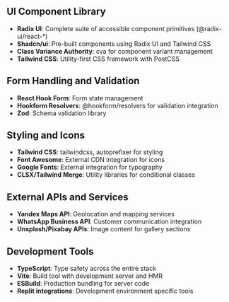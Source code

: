 ## UI Component Library
- **Radix UI**: Complete suite of accessible component primitives (@radix-ui/react-*)
- **Shadcn/ui**: Pre-built components using Radix UI and Tailwind CSS
- **Class Variance Authority**: cva for component variant management
- **Tailwind CSS**: Utility-first CSS framework with PostCSS

## Form Handling and Validation
- **React Hook Form**: Form state management
- **Hookform Resolvers**: @hookform/resolvers for validation integration
- **Zod**: Schema validation library

## Styling and Icons
- **Tailwind CSS**: tailwindcss, autoprefixer for styling
- **Font Awesome**: External CDN integration for icons
- **Google Fonts**: External integration for typography
- **CLSX/Tailwind Merge**: Utility libraries for conditional classes

## External APIs and Services
- **Yandex Maps API**: Geolocation and mapping services
- **WhatsApp Business API**: Customer communication integration
- **Unsplash/Pixabay APIs**: Image content for gallery sections

## Development Tools
- **TypeScript**: Type safety across the entire stack
- **Vite**: Build tool with development server and HMR
- **ESBuild**: Production bundling for server code
- **Replit integrations**: Development environment specific tools
